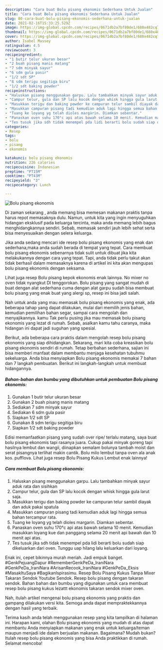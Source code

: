 ```yaml
---
description: "Cara buat Bolu pisang ekonomis Sederhana Untuk Jualan"
title: "Cara buat Bolu pisang ekonomis Sederhana Untuk Jualan"
slug: 80-cara-buat-bolu-pisang-ekonomis-sederhana-untuk-jualan
date: 2021-02-16T15:33:25.529Z
image: https://img-global.cpcdn.com/recipes/0671db2a7bf80de1/680x482cq70/bolu-pisang-ekonomis-foto-resep-utama.jpg
thumbnail: https://img-global.cpcdn.com/recipes/0671db2a7bf80de1/680x482cq70/bolu-pisang-ekonomis-foto-resep-utama.jpg
cover: https://img-global.cpcdn.com/recipes/0671db2a7bf80de1/680x482cq70/bolu-pisang-ekonomis-foto-resep-utama.jpg
author: Isabel Massey
ratingvalue: 4.5
reviewcount: 3
recipeingredient:
- "1 butir telur ukuran besar"
- "2 buah pisang manis matang"
- "7 sdm minyak sayur"
- "6 sdm gula pasir"
- "1/2 sdt SP"
- "8 sdm terigu segitiga biru"
- "1/2 sdt baking powder"
recipeinstructions:
- "Haluskan pisang menggunakan garpu. Lalu tambahkan minyak sayur aduk rata dan sisihkan"
- "Campur telur, gula dan SP lalu kocok dengan whisk hingga gula larut saja."
- "Masukkan terigu dan baking powder ke campuran telur sambil diayak dan aduk pakai spatula"
- "Masukkan campuran pisang tadi kemudian aduk lagi hingga semua bahan tercampur rata."
- "Tuang ke loyang yg telah dioles margarin. Diamkan sebentar."
- "Panaskan oven suhu 170°c api atas bawah selama 10 menit. Kemudian masukkan loyang kue dan panggang selama 20 menit api bawah dan 10 menit api atas."
- "Tes tusuk jika sdh tidak menempel pda lidi berarti bolu sudah siap dikeluarkan dari oven. Tunggu uap hilang lalu keluarkan dari loyang."
categories:
- Resep
tags:
- bolu
- pisang
- ekonomis

katakunci: bolu pisang ekonomis 
nutrition: 226 calories
recipecuisine: Indonesian
preptime: "PT15M"
cooktime: "PT43M"
recipeyield: "3"
recipecategory: Lunch

---
```



![Bolu pisang ekonomis](https://img-global.cpcdn.com/recipes/0671db2a7bf80de1/680x482cq70/bolu-pisang-ekonomis-foto-resep-utama.jpg)

Di zaman  sekarang , anda memang bisa memesan makanan praktis tanpa harus repot memasaknya dulu. Namun, untuk kita yang ingin menyuguhkan hidangan eksklusif pada keluarga tercinta, maka anda memang lebih bagus menghidangkannya sendiri. Sebab, memasak sendiri jauh lebih sehat serta bisa menyesuaikan dengan selera keluarga.

Jika anda sedang mencari ide resep bolu pisang ekonomis yang enak dan sederhana,maka anda sudah berada di tempat yang tepat. Cara membuat bolu pisang ekonomis  sebenarnya tidak sulit untuk dibuat jika kita melakukannya dengan cara yang tepat. Tapi, anda tidak perlu takut akan tidak berhasil dalam memasaknya 
karena di artikel ini kita akan mengupas bolu pisang ekonomis dengan seksama.  

Lihat juga resep Bolu pisang kepok ekonomis enak lainnya. No mixer no oven tidak nyangkut DI tenggorokan. Bolu pisang yang sangat mudah di buat dengan alat sederhana cuma dengan alat garpu sudah bisa membuat bolu pisang yang enak buat yang alergi sp, resep ini bisa jadi salah.

Nah untuk anda yang mau memasak bolu pisang ekonomis yang enak, ada beberapa tahap yang dapat dilakukan, mulai dari memilih jenis bahan, kemudian pemilihan bahan segar, sampai cara mengolah dan menyajikannya. kamu Tak perlu pusing jika mau memasak bolu pisang ekonomis yang lezat di rumah. Sebab, asalkan kamu  tahu caranya, maka hidangan ini dapat jadi suguhan yang spesial.

Berikut, ada beberapa cara praktis  dalam mengolah resep bolu pisang ekonomis yang siap dihidangkan. Sekarang, mari kita coba kreasikan bolu pisang ekonomis sendiri di rumah. Tetap berbahan sederhana, sajian ini bisa memberi manfaat dalam membantu menjaga kesehatan tubuhmu sekeluarga. Anda bisa menyiapkan Bolu pisang ekonomis memakai 7 bahan dan 7 langkah pembuatan. Berikut ini langkah-langkah untuk membuat hidangannya.

<!--inarticleads1-->

##### Bahan-bahan dan bumbu yang dibutuhkan untuk pembuatan Bolu pisang ekonomis:

1. Gunakan 1 butir telur ukuran besar
1. Gunakan 2 buah pisang manis matang
1. Sediakan 7 sdm minyak sayur
1. Sediakan 6 sdm gula pasir
1. Siapkan 1/2 sdt SP
1. Gunakan 8 sdm terigu segitiga biru
1. Siapkan 1/2 sdt baking powder


Edisi memanfaatkan pisang yang sudah over ripe/ terlalu matang, saya buat bolu pisang ekonomis tapi rasanya juara. Cukup pakai minyak goreng tapi hasilnya lembut dan wangii, diinapkan semalam bolunya tambah moist dan serat pisangnya terlihat makin cantik. Bolu milo lembut tanpa oven ala anak kos. pufflova. Lihat juga resep Bolu Pisang Kukus Lembut enak lainnya! 

<!--inarticleads2-->

##### Cara membuat Bolu pisang ekonomis:

1. Haluskan pisang menggunakan garpu. Lalu tambahkan minyak sayur aduk rata dan sisihkan
1. Campur telur, gula dan SP lalu kocok dengan whisk hingga gula larut saja.
1. Masukkan terigu dan baking powder ke campuran telur sambil diayak dan aduk pakai spatula
1. Masukkan campuran pisang tadi kemudian aduk lagi hingga semua bahan tercampur rata.
1. Tuang ke loyang yg telah dioles margarin. Diamkan sebentar.
1. Panaskan oven suhu 170°c api atas bawah selama 10 menit. Kemudian masukkan loyang kue dan panggang selama 20 menit api bawah dan 10 menit api atas.
1. Tes tusuk jika sdh tidak menempel pda lidi berarti bolu sudah siap dikeluarkan dari oven. Tunggu uap hilang lalu keluarkan dari loyang.


Enak ini, cepet bikinnya murah meriah. Jadi empuk banget. #GenkPejuangDapur #RememberGenkPeDa_IraniNara #GenkPeDa_IraniNara #ArisanRecook_IraniNara #GenkPeDa_Eksis #MasakItuSaya #BagikanIspirasimu. Resep Bolu Pisang Kukus Tanpa Mixer Takaran Sendok Youtube Sendok. Resep bolu pisang dengan takaran sendok. Bahan bahan dan bumbu yang digunakan untuk cara membuat resep bolu pisang kukus lezattt ekonomis takaran sendok mixer oven. 

Nah, itulah artikel mengenai  bolu pisang ekonomis  yang praktis dan gampang dilakukan versi kita. Semoga anda dapat mempraktekkannya dengan hasil yang terbaik. 

Terima kasih anda telah menggunakan resep yang kita tampilkan di halaman ini. Harapan kami, olahan  Bolu pisang ekonomis yang mudah di atas dapat membantu Anda menyiapkan makanan yang enak untuk keluarga/teman maupun menjadi ide dalam berjualan makanan. Bagaimana? Mudah bukan? Itulah resep bolu pisang ekonomis yang bisa Anda praktikkan di rumah. Selamat mencoba!

